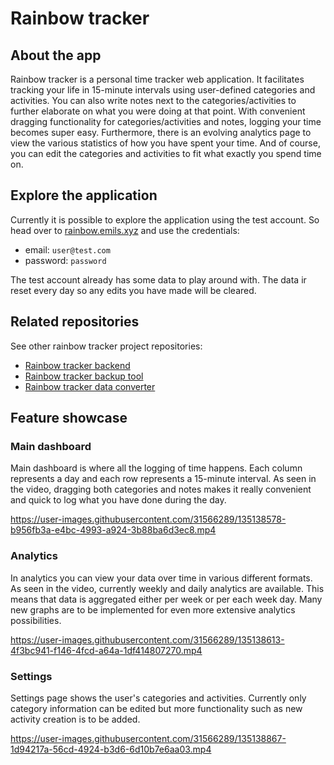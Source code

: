 # Rainbow tracker

## About the app
Rainbow tracker is a personal time tracker web application. It facilitates tracking your life in 15-minute intervals using user-defined categories and activities. You can also write notes next to the categories/activities to further elaborate on what you were doing at that point. With convenient dragging functionality for categories/activities and notes, logging your time becomes super easy. Furthermore, there is an evolving analytics page to view the various statistics of how you have spent your time. And of course, you can edit the categories and activities to fit what exactly you spend time on. 

## Explore the application
Currently it is possible to explore the application using the test account. So head over to [rainbow.emils.xyz](https://rainbow.emils.xyz) and use the credentials:
- email: `user@test.com`
- password: `password`

The test account already has some data to play around with. The data ir reset every day so any edits you have made will be cleared.

## Related repositories
See other rainbow tracker project repositories:
- [Rainbow tracker backend](https://github.com/emilsbee/rainbow-tracker-backend)
- [Rainbow tracker backup tool](https://github.com/emilsbee/rainbow-tracker-backup-tool)
- [Rainbow tracker data converter](https://github.com/emilsbee/rainbow-tracker-converter)

## Feature showcase

### Main dashboard

Main dashboard is where all the logging of time happens. Each column represents a day and each row represents a 15-minute interval. As seen in the video, dragging both categories and notes makes it really convenient and quick to log what you have done during the day.  

https://user-images.githubusercontent.com/31566289/135138578-b956fb3a-e4bc-4993-a924-3b88ba6d3ec8.mp4

### Analytics

In analytics you can view your data over time in various different formats. As seen in the video, currently weekly and daily analytics are available. This means that data is aggregated either per week or per each week day. Many new graphs are to be implemented for even more extensive analytics possibilities. 

https://user-images.githubusercontent.com/31566289/135138613-4f3bc941-f146-4fcd-a64a-1df414807270.mp4

### Settings

Settings page shows the user's categories and activities. Currently only category information can be edited but more functionality such as new activity creation is to be added.  

https://user-images.githubusercontent.com/31566289/135138867-1d94217a-56cd-4924-b3d6-6d10b7e6aa03.mp4








